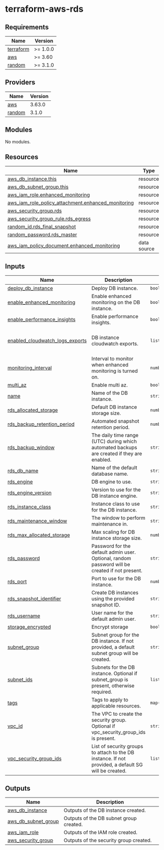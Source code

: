 # terraform-aws-rds

<!-- BEGINNING OF PRE-COMMIT-TERRAFORM DOCS HOOK -->
## Requirements

| Name | Version |
|------|---------|
| <a name="requirement_terraform"></a> [terraform](#requirement\_terraform) | >= 1.0.0 |
| <a name="requirement_aws"></a> [aws](#requirement\_aws) | >= 3.60 |
| <a name="requirement_random"></a> [random](#requirement\_random) | >= 3.1.0 |

## Providers

| Name | Version |
|------|---------|
| <a name="provider_aws"></a> [aws](#provider\_aws) | 3.63.0 |
| <a name="provider_random"></a> [random](#provider\_random) | 3.1.0 |

## Modules

No modules.

## Resources

| Name | Type |
|------|------|
| [aws_db_instance.this](https://registry.terraform.io/providers/hashicorp/aws/latest/docs/resources/db_instance) | resource |
| [aws_db_subnet_group.this](https://registry.terraform.io/providers/hashicorp/aws/latest/docs/resources/db_subnet_group) | resource |
| [aws_iam_role.enhanced_monitoring](https://registry.terraform.io/providers/hashicorp/aws/latest/docs/resources/iam_role) | resource |
| [aws_iam_role_policy_attachment.enhanced_monitoring](https://registry.terraform.io/providers/hashicorp/aws/latest/docs/resources/iam_role_policy_attachment) | resource |
| [aws_security_group.rds](https://registry.terraform.io/providers/hashicorp/aws/latest/docs/resources/security_group) | resource |
| [aws_security_group_rule.rds_egress](https://registry.terraform.io/providers/hashicorp/aws/latest/docs/resources/security_group_rule) | resource |
| [random_id.rds_final_snapshot](https://registry.terraform.io/providers/hashicorp/random/latest/docs/resources/id) | resource |
| [random_password.rds_master](https://registry.terraform.io/providers/hashicorp/random/latest/docs/resources/password) | resource |
| [aws_iam_policy_document.enhanced_monitoring](https://registry.terraform.io/providers/hashicorp/aws/latest/docs/data-sources/iam_policy_document) | data source |

## Inputs

| Name | Description | Type | Default | Required |
|------|-------------|------|---------|:--------:|
| <a name="input_deploy_db_instance"></a> [deploy\_db\_instance](#input\_deploy\_db\_instance) | Deploy DB instance. | `bool` | `true` | no |
| <a name="input_enable_enhanced_monitoring"></a> [enable\_enhanced\_monitoring](#input\_enable\_enhanced\_monitoring) | Enable enhanced monitoring on the DB instance. | `bool` | `true` | no |
| <a name="input_enable_performance_insights"></a> [enable\_performance\_insights](#input\_enable\_performance\_insights) | Enable performance insights. | `bool` | `true` | no |
| <a name="input_enabled_cloudwatch_logs_exports"></a> [enabled\_cloudwatch\_logs\_exports](#input\_enabled\_cloudwatch\_logs\_exports) | DB instance cloudwatch exports. | `list(string)` | <pre>[<br>  "postgresql",<br>  "upgrade"<br>]</pre> | no |
| <a name="input_monitoring_interval"></a> [monitoring\_interval](#input\_monitoring\_interval) | Interval to monitor when enhanced monitoring is turned on. | `number` | `60` | no |
| <a name="input_multi_az"></a> [multi\_az](#input\_multi\_az) | Enable multi az. | `bool` | `false` | no |
| <a name="input_name"></a> [name](#input\_name) | Name of the DB instance. | `string` | n/a | yes |
| <a name="input_rds_allocated_storage"></a> [rds\_allocated\_storage](#input\_rds\_allocated\_storage) | Default DB instance storage size. | `number` | `20` | no |
| <a name="input_rds_backup_retention_period"></a> [rds\_backup\_retention\_period](#input\_rds\_backup\_retention\_period) | Automated snapshot retention period. | `number` | `7` | no |
| <a name="input_rds_backup_window"></a> [rds\_backup\_window](#input\_rds\_backup\_window) | The daily time range (UTC) during which automated backups are created if they are enabled. | `string` | `"04:00-04:30"` | no |
| <a name="input_rds_db_name"></a> [rds\_db\_name](#input\_rds\_db\_name) | Name of the default database name. | `string` | `"postgres"` | no |
| <a name="input_rds_engine"></a> [rds\_engine](#input\_rds\_engine) | DB engine to use. | `string` | `"postgres"` | no |
| <a name="input_rds_engine_version"></a> [rds\_engine\_version](#input\_rds\_engine\_version) | Version to use for the DB instance engine. | `string` | `"12.7"` | no |
| <a name="input_rds_instance_class"></a> [rds\_instance\_class](#input\_rds\_instance\_class) | Instance class to use for the DB instance. | `string` | `"db.t2.micro"` | no |
| <a name="input_rds_maintenance_window"></a> [rds\_maintenance\_window](#input\_rds\_maintenance\_window) | The window to perform maintenance in. | `string` | `"Sun:05:00-Sun:05:30"` | no |
| <a name="input_rds_max_allocated_storage"></a> [rds\_max\_allocated\_storage](#input\_rds\_max\_allocated\_storage) | Max scaling for DB instance storage size. | `number` | `50` | no |
| <a name="input_rds_password"></a> [rds\_password](#input\_rds\_password) | Password for the default admin user. Optional, random password will be created if not present. | `string` | `null` | no |
| <a name="input_rds_port"></a> [rds\_port](#input\_rds\_port) | Port to use for the DB instance. | `number` | `5432` | no |
| <a name="input_rds_snapshot_identifier"></a> [rds\_snapshot\_identifier](#input\_rds\_snapshot\_identifier) | Create DB instances using the provided snapshot ID. | `string` | `null` | no |
| <a name="input_rds_username"></a> [rds\_username](#input\_rds\_username) | User name for the default admin user. | `string` | `"postgres"` | no |
| <a name="input_storage_encrypted"></a> [storage\_encrypted](#input\_storage\_encrypted) | Encrypt storage | `bool` | `false` | no |
| <a name="input_subnet_group"></a> [subnet\_group](#input\_subnet\_group) | Subnet group for the DB instance. If not provided, a default subnet group will be created. | `string` | `null` | no |
| <a name="input_subnet_ids"></a> [subnet\_ids](#input\_subnet\_ids) | Subnets for the DB instance. Optional if subnet\_group is present, otherwise required. | `list(string)` | `null` | no |
| <a name="input_tags"></a> [tags](#input\_tags) | Tags to apply to applicable resources. | `map(string)` | `{}` | no |
| <a name="input_vpc_id"></a> [vpc\_id](#input\_vpc\_id) | The VPC to create the security group. Optional if vpc\_security\_group\_ids is present. | `string` | `null` | no |
| <a name="input_vpc_security_group_ids"></a> [vpc\_security\_group\_ids](#input\_vpc\_security\_group\_ids) | List of security groups to attach to the DB instance. If not provided, a default SG will be created. | `list(any)` | `null` | no |

## Outputs

| Name | Description |
|------|-------------|
| <a name="output_aws_db_instance"></a> [aws\_db\_instance](#output\_aws\_db\_instance) | Outputs of the DB instance created. |
| <a name="output_aws_db_subnet_group"></a> [aws\_db\_subnet\_group](#output\_aws\_db\_subnet\_group) | Outputs of the DB subnet group created. |
| <a name="output_aws_iam_role"></a> [aws\_iam\_role](#output\_aws\_iam\_role) | Outputs of the IAM role created. |
| <a name="output_aws_security_group"></a> [aws\_security\_group](#output\_aws\_security\_group) | Outputs of the security group created. |
<!-- END OF PRE-COMMIT-TERRAFORM DOCS HOOK -->
